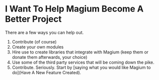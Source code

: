 # I Want To Help Magium Become A Better Project

There are a few ways you can help out.

1. Contribute (of course)
2. Create your own modules
3. Hire use to create libraries that integrate with Magium (keep them or donate them afterwards, your choice)
4. Use some of the third party services that will be coming down the pike.
5. Contribute.  Seriously.  Start by [saying what you would like Magium to do](Have A New Feature Created).
